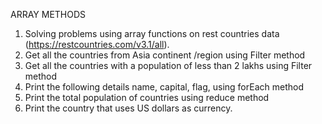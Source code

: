  ARRAY METHODS

1) Solving problems using array functions on rest countries data (https://restcountries.com/v3.1/all).
2) Get all the countries from Asia continent /region using Filter method
3) Get all the countries with a population of less than 2 lakhs using Filter method
4) Print the following details name, capital, flag, using forEach method
5) Print the total population of countries using reduce method
6) Print the country that uses US dollars as currency.
